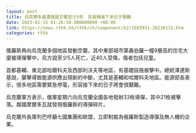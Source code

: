 ```yaml
---
layout: post
title: 烏克蘭多處遭俄國空襲至少5死　官員稱接下來日子艱難
date: 2023-01-15 01:26:58.000000000 +08:00
link: https://news.rthk.hk/rthk/ch/component/k2/1683931-20230115.htm
categories: rthk
---
```


俄羅斯再向烏克蘭多個地區發動空襲，其中東部城巿第聶伯羅一幢9層高的住宅大廈被導彈擊中，烏方說至少5人死亡，近40人受傷，傷者包括兒童。

首都基輔、東北部哈爾科夫及西部利沃夫等地區，有基礎設施被擊中。總統澤連斯基說，襲擊導致能源供應出現新的中斷，尤其是基輔和哈爾科夫地區。能源部長表示，很多地區需要緊急停電，形容接下來的日子將會很艱難。

烏克蘭軍方表示，俄軍星期六向烏克蘭全國各地發射33枚導彈，其中21枚被擊落。鄰國摩爾多瓦就發現俄羅斯的導彈碎片。

烏克蘭外長庫列巴呼籲七國集團和歐盟，立即制裁為俄羅斯製造導彈及無人機的企業。
